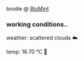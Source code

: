 brodie @ [BluMint](https://www.linkedin.com/company/blumint-io/)

<!--weather_start-->
### working conditions..

weather: scattered clouds ☁️

temp: 16.70 °C 👕

<!--weather_end-->
